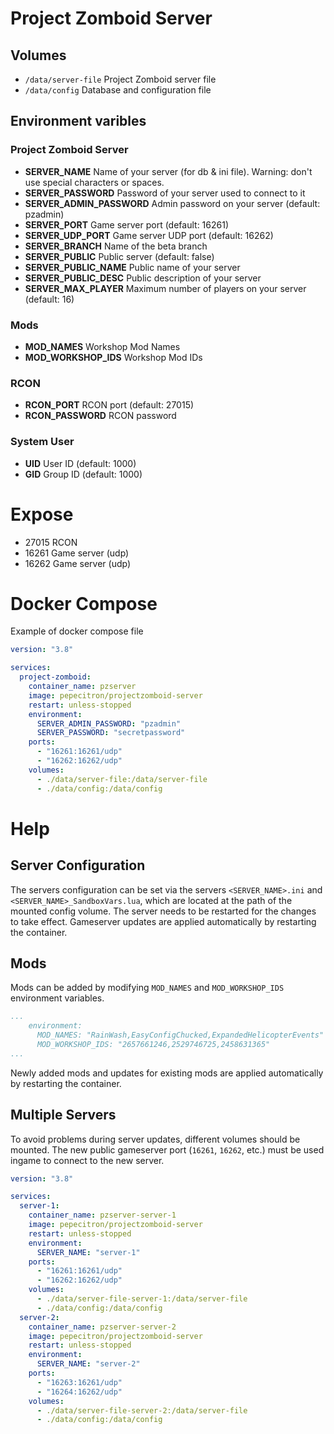 # Project Zomboid Server

## Volumes

- `/data/server-file` Project Zomboid server file
- `/data/config` Database and configuration file

## Environment varibles

### Project Zomboid Server

- **SERVER_NAME** Name of your server (for db & ini file). Warning: don't use special characters or spaces.
- **SERVER_PASSWORD** Password of your server used to connect to it
- **SERVER_ADMIN_PASSWORD** Admin password on your server (default: pzadmin)
- **SERVER_PORT** Game server port (default: 16261)
- **SERVER_UDP_PORT** Game server UDP port (default: 16262)
- **SERVER_BRANCH** Name of the beta branch
- **SERVER_PUBLIC** Public server (default: false)
- **SERVER_PUBLIC_NAME** Public name of your server
- **SERVER_PUBLIC_DESC** Public description of your server
- **SERVER_MAX_PLAYER** Maximum number of players on your server (default: 16)

### Mods

- **MOD_NAMES** Workshop Mod Names
- **MOD_WORKSHOP_IDS** Workshop Mod IDs

### RCON

- **RCON_PORT** RCON port (default: 27015)
- **RCON_PASSWORD** RCON password

### System User

- **UID** User ID (default: 1000)
- **GID** Group ID (default: 1000)

# Expose

- 27015 RCON
- 16261 Game server (udp)
- 16262 Game server (udp)

# Docker Compose

Example of docker compose file

```yaml
version: "3.8"

services:
  project-zomboid:
    container_name: pzserver
    image: pepecitron/projectzomboid-server
    restart: unless-stopped
    environment:
      SERVER_ADMIN_PASSWORD: "pzadmin"
      SERVER_PASSWORD: "secretpassword"
    ports:
      - "16261:16261/udp"
      - "16262:16262/udp"
    volumes:
      - ./data/server-file:/data/server-file
      - ./data/config:/data/config
```

# Help

## Server Configuration

The servers configuration can be set via the servers `<SERVER_NAME>.ini` and `<SERVER_NAME>_SandboxVars.lua`, which are located at the path of the mounted config volume. The server needs to be restarted for the changes to take effect. Gameserver updates are applied automatically by restarting the container.

## Mods

Mods can be added by modifying `MOD_NAMES` and `MOD_WORKSHOP_IDS` environment variables. 
```yaml
...
    environment:
      MOD_NAMES: "RainWash,EasyConfigChucked,ExpandedHelicopterEvents"
      MOD_WORKSHOP_IDS: "2657661246,2529746725,2458631365"
...
```
Newly added mods and updates for existing mods are applied automatically by restarting the container.

## Multiple Servers

To avoid problems during server updates, different volumes should be mounted. The new public gameserver port (`16261`, `16262`, etc.) must be used ingame to connect to the new server.

```yaml
version: "3.8"

services:
  server-1:
    container_name: pzserver-server-1
    image: pepecitron/projectzomboid-server
    restart: unless-stopped
    environment:
      SERVER_NAME: "server-1"
    ports:
      - "16261:16261/udp"
      - "16262:16262/udp"
    volumes:
      - ./data/server-file-server-1:/data/server-file
      - ./data/config:/data/config
  server-2:
    container_name: pzserver-server-2
    image: pepecitron/projectzomboid-server
    restart: unless-stopped
    environment:
      SERVER_NAME: "server-2"
    ports:
      - "16263:16261/udp"
      - "16264:16262/udp"
    volumes:
      - ./data/server-file-server-2:/data/server-file
      - ./data/config:/data/config
```